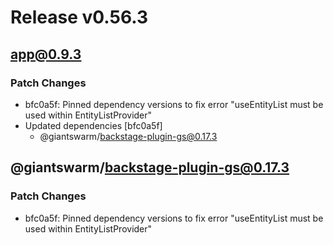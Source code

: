 # Release v0.56.3

## app@0.9.3

### Patch Changes

- bfc0a5f: Pinned dependency versions to fix error "useEntityList must be used within EntityListProvider"
- Updated dependencies [bfc0a5f]
  - @giantswarm/backstage-plugin-gs@0.17.3

## @giantswarm/backstage-plugin-gs@0.17.3

### Patch Changes

- bfc0a5f: Pinned dependency versions to fix error "useEntityList must be used within EntityListProvider"
